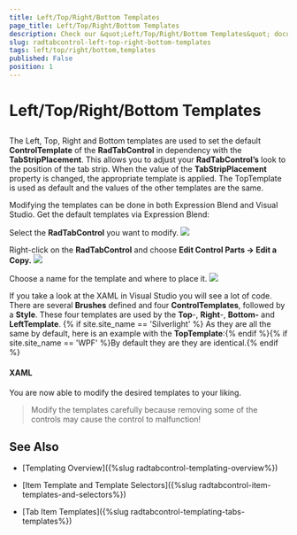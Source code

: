 ```yaml
---
title: Left/Top/Right/Bottom Templates
page_title: Left/Top/Right/Bottom Templates
description: Check our &quot;Left/Top/Right/Bottom Templates&quot; documentation article for the RadTabControl {{ site.framework_name }} control.
slug: radtabcontrol-left-top-right-bottom-templates
tags: left/top/right/bottom,templates
published: False
position: 1
---
```


# Left/Top/Right/Bottom Templates



## 

The Left, Top, Right and Bottom templates are used to set the default __ControlTemplate__ of the __RadTabControl__ in dependency with the __TabStripPlacement__. This allows you to adjust your __RadTabControl’s__ look to the position of the tab strip. When the value of the __TabStripPlacement__ property is changed, the appropriate template is applied. The TopTemplate is used as default and the values of the other templates are the same.
				

Modifying the templates can be done in both Expression Blend and Visual Studio. Get the default templates via Expression Blend:

Select the __RadTabControl__ you want to modify.
![](images/RadTabControl_Figure_00370.png)

Right-click on the __RadTabControl__ and choose __Edit Control Parts -> Edit a Copy.__
![](images/RadTabControl_Figure_00380.png)

Choose a name for the template and where to place it.
![](images/RadTabControl_Figure_00390.png)

If you take a look at the XAML in Visual Studio you will see a lot of code. There are several __Brushes__ defined and four __ControlTemplates__, followed by a __Style__. These four templates are used by the __Top__-, __Right__-, __Bottom-__ and __LeftTemplate__. {% if site.site_name == 'Silverlight' %} As they are all the same by default, here is an example with the __TopTemplate__:{% endif %}{% if site.site_name == 'WPF' %}By default they are they are identical.{% endif %}

#### __XAML__

<ControlTemplate x:Key="TabControlTopTemplate" TargetType="telerik:RadTabControl">
    <Grid>
        <Grid.RowDefinitions>
            <RowDefinition Height="auto" />
            <RowDefinition Height="*" />
        </Grid.RowDefinitions>
        <VisualStateManager.VisualStateGroups>
            <VisualStateGroup x:Name="CommonStates">
                <VisualState x:Name="Disabled">
                    <Storyboard />
                </VisualState>
                <VisualState x:Name="Normal" />
            </VisualStateGroup>
        </VisualStateManager.VisualStateGroups>
        <Border Grid.Row="1" 
                Margin="0"
                Background="{TemplateBinding Background}"
                BorderBrush="{TemplateBinding BorderBrush}"
                BorderThickness="{TemplateBinding BorderThickness}">
            <ContentPresenter x:Name="ContentElement" 
                              Content="{TemplateBinding SelectedContent}"
                              ContentTemplate="{TemplateBinding SelectedContentTemplate}" />
        </Border>
        <Grid>
            <Rectangle Fill="{StaticResource RadTabControlHeaderBackground}" Visibility="{TemplateBinding BackgroundVisibility}" />
            <ItemsPresenter Margin="2 4 0 0" />
        </Grid>
        <Rectangle x:Name="DisableVisual" 
                   Grid.RowSpan="2"
                   Fill="{StaticResource RadTabItemDisabledBackground}"
                   Visibility="Collapsed" />
    </Grid>
</ControlTemplate>


You are now able to modify the desired templates to your liking.

>Modify the templates carefully because removing some of the controls may cause the control to malfunction!

## See Also

 * [Templating Overview]({%slug radtabcontrol-templating-overview%})

 * [Item Template and Template Selectors]({%slug radtabcontrol-item-templates-and-selectors%})

 * [Tab Item Templates]({%slug radtabcontrol-templating-tabs-templates%})
